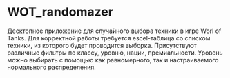 # WOT_randomazer

Десктопное приложение для случайного выбора техники в игре Worl of Tanks.
Для корректной работы требуется escel-таблица со списком техники, из которого будет проводится выборка.
Присутствуют различные фильтры по классу, уровню, нации, премиальности.
Уровень можно выбирать с помощью как равномерного, так и настраиваемого нормального распределения.
